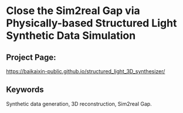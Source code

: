 # Close the Sim2real Gap via Physically-based Structured Light Synthetic Data Simulation

## Project Page: 

https://baikaixin-public.github.io/structured_light_3D_synthesizer/

## Keywords

Synthetic data generation, 3D reconstruction, Sim2real Gap.
